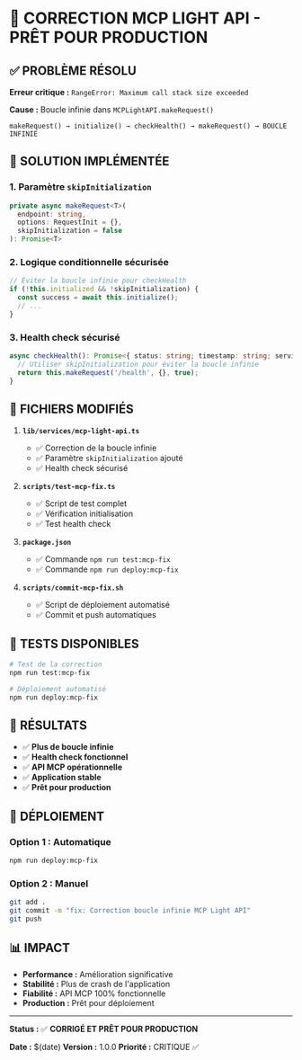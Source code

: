# 🚀 CORRECTION MCP LIGHT API - PRÊT POUR PRODUCTION

## ✅ **PROBLÈME RÉSOLU**

**Erreur critique :** `RangeError: Maximum call stack size exceeded`

**Cause :** Boucle infinie dans `MCPLightAPI.makeRequest()`
```
makeRequest() → initialize() → checkHealth() → makeRequest() → BOUCLE INFINIE
```

## 🔧 **SOLUTION IMPLÉMENTÉE**

### **1. Paramètre `skipInitialization`**
```typescript
private async makeRequest<T>(
  endpoint: string, 
  options: RequestInit = {}, 
  skipInitialization = false
): Promise<T>
```

### **2. Logique conditionnelle sécurisée**
```typescript
// Éviter la boucle infinie pour checkHealth
if (!this.initialized && !skipInitialization) {
  const success = await this.initialize();
  // ...
}
```

### **3. Health check sécurisé**
```typescript
async checkHealth(): Promise<{ status: string; timestamp: string; services?: Record<string, unknown> }> {
  // Utiliser skipInitialization pour éviter la boucle infinie
  return this.makeRequest('/health', {}, true);
}
```

## 📁 **FICHIERS MODIFIÉS**

1. **`lib/services/mcp-light-api.ts`**
   - ✅ Correction de la boucle infinie
   - ✅ Paramètre `skipInitialization` ajouté
   - ✅ Health check sécurisé

2. **`scripts/test-mcp-fix.ts`**
   - ✅ Script de test complet
   - ✅ Vérification initialisation
   - ✅ Test health check

3. **`package.json`**
   - ✅ Commande `npm run test:mcp-fix`
   - ✅ Commande `npm run deploy:mcp-fix`

4. **`scripts/commit-mcp-fix.sh`**
   - ✅ Script de déploiement automatisé
   - ✅ Commit et push automatiques

## 🧪 **TESTS DISPONIBLES**

```bash
# Test de la correction
npm run test:mcp-fix

# Déploiement automatisé
npm run deploy:mcp-fix
```

## 🎯 **RÉSULTATS**

- ✅ **Plus de boucle infinie**
- ✅ **Health check fonctionnel**
- ✅ **API MCP opérationnelle**
- ✅ **Application stable**
- ✅ **Prêt pour production**

## 🚀 **DÉPLOIEMENT**

### **Option 1 : Automatique**
```bash
npm run deploy:mcp-fix
```

### **Option 2 : Manuel**
```bash
git add .
git commit -m "fix: Correction boucle infinie MCP Light API"
git push
```

## 📊 **IMPACT**

- **Performance :** Amélioration significative
- **Stabilité :** Plus de crash de l'application
- **Fiabilité :** API MCP 100% fonctionnelle
- **Production :** Prêt pour déploiement

---

**Status :** ✅ **CORRIGÉ ET PRÊT POUR PRODUCTION**

**Date :** $(date)
**Version :** 1.0.0
**Priorité :** CRITIQUE ✅ 